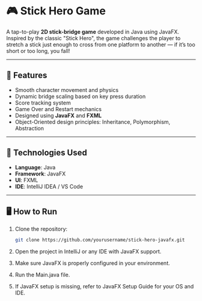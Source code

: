 # 🎮 Stick Hero Game

A tap-to-play **2D stick-bridge game** developed in Java using JavaFX. Inspired by the classic "Stick Hero", the game challenges the player to stretch a stick just enough to cross from one platform to another — if it’s too short or too long, you fall!

---

## 🚀 Features

- Smooth character movement and physics
- Dynamic bridge scaling based on key press duration
- Score tracking system
- Game Over and Restart mechanics
- Designed using **JavaFX** and **FXML**
- Object-Oriented design principles: Inheritance, Polymorphism, Abstraction

---

## 🧠 Technologies Used

- **Language**: Java
- **Framework**: JavaFX
- **UI**: FXML
- **IDE**: IntelliJ IDEA / VS Code

---

## 🖥️ How to Run

1. Clone the repository:
   ```bash
   git clone https://github.com/yourusername/stick-hero-javafx.git
2. Open the project in IntelliJ or any IDE with JavaFX support.

3. Make sure JavaFX is properly configured in your environment.

4. Run the Main.java file.

5. If JavaFX setup is missing, refer to JavaFX Setup Guide for your OS and IDE.
